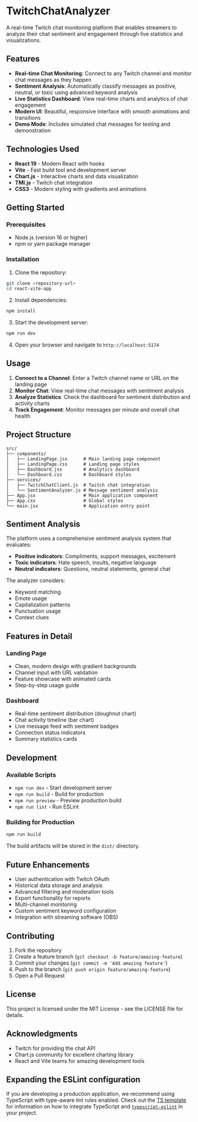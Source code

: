# TwitchChatAnalyzer

A real-time Twitch chat monitoring platform that enables streamers to analyze their chat sentiment and engagement through live statistics and visualizations.

## Features

- **Real-time Chat Monitoring**: Connect to any Twitch channel and monitor chat messages as they happen
- **Sentiment Analysis**: Automatically classify messages as positive, neutral, or toxic using advanced keyword analysis
- **Live Statistics Dashboard**: View real-time charts and analytics of chat engagement
- **Modern UI**: Beautiful, responsive interface with smooth animations and transitions
- **Demo Mode**: Includes simulated chat messages for testing and demonstration

## Technologies Used

- **React 19** - Modern React with hooks
- **Vite** - Fast build tool and development server
- **Chart.js** - Interactive charts and data visualization
- **TMI.js** - Twitch chat integration
- **CSS3** - Modern styling with gradients and animations

## Getting Started

### Prerequisites

- Node.js (version 16 or higher)
- npm or yarn package manager

### Installation

1. Clone the repository:
```bash
git clone <repository-url>
cd react-vite-app
```

2. Install dependencies:
```bash
npm install
```

3. Start the development server:
```bash
npm run dev
```

4. Open your browser and navigate to `http://localhost:5174`

## Usage

1. **Connect to a Channel**: Enter a Twitch channel name or URL on the landing page
2. **Monitor Chat**: View real-time chat messages with sentiment analysis
3. **Analyze Statistics**: Check the dashboard for sentiment distribution and activity charts
4. **Track Engagement**: Monitor messages per minute and overall chat health

## Project Structure

```
src/
├── components/
│   ├── LandingPage.jsx      # Main landing page component
│   ├── LandingPage.css      # Landing page styles
│   ├── Dashboard.jsx        # Analytics dashboard
│   └── Dashboard.css        # Dashboard styles
├── services/
│   ├── TwitchChatClient.js  # Twitch chat integration
│   └── SentimentAnalyzer.js # Message sentiment analysis
├── App.jsx                  # Main application component
├── App.css                  # Global styles
└── main.jsx                 # Application entry point
```

## Sentiment Analysis

The platform uses a comprehensive sentiment analysis system that evaluates:

- **Positive indicators**: Compliments, support messages, excitement
- **Toxic indicators**: Hate speech, insults, negative language
- **Neutral indicators**: Questions, neutral statements, general chat

The analyzer considers:
- Keyword matching
- Emote usage
- Capitalization patterns
- Punctuation usage
- Context clues

## Features in Detail

### Landing Page
- Clean, modern design with gradient backgrounds
- Channel input with URL validation
- Feature showcase with animated cards
- Step-by-step usage guide

### Dashboard
- Real-time sentiment distribution (doughnut chart)
- Chat activity timeline (bar chart)
- Live message feed with sentiment badges
- Connection status indicators
- Summary statistics cards

## Development

### Available Scripts

- `npm run dev` - Start development server
- `npm run build` - Build for production
- `npm run preview` - Preview production build
- `npm run lint` - Run ESLint

### Building for Production

```bash
npm run build
```

The build artifacts will be stored in the `dist/` directory.

## Future Enhancements

- User authentication with Twitch OAuth
- Historical data storage and analysis
- Advanced filtering and moderation tools
- Export functionality for reports
- Multi-channel monitoring
- Custom sentiment keyword configuration
- Integration with streaming software (OBS)

## Contributing

1. Fork the repository
2. Create a feature branch (`git checkout -b feature/amazing-feature`)
3. Commit your changes (`git commit -m 'Add amazing feature'`)
4. Push to the branch (`git push origin feature/amazing-feature`)
5. Open a Pull Request

## License

This project is licensed under the MIT License - see the LICENSE file for details.

## Acknowledgments

- Twitch for providing the chat API
- Chart.js community for excellent charting library
- React and Vite teams for amazing development tools

## Expanding the ESLint configuration

If you are developing a production application, we recommend using TypeScript with type-aware lint rules enabled. Check out the [TS template](https://github.com/vitejs/vite/tree/main/packages/create-vite/template-react-ts) for information on how to integrate TypeScript and [`typescript-eslint`](https://typescript-eslint.io) in your project.
